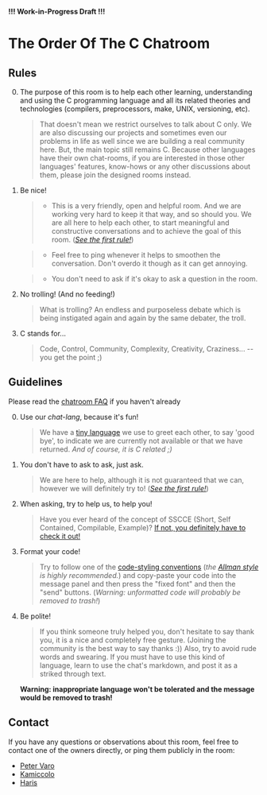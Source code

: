 **!!! Work-in-Progress Draft !!!**

The Order Of The C Chatroom
===========================

Rules
-----

0.  The purpose of this room is to help each other learning, understanding and
    using the C programming language and all its related theories and
    technologies (compilers, preprocessors, make, UNIX, versioning, etc).

    >   That doesn't mean we restrict ourselves to talk about C only. We are
        also discussing our projects and sometimes even our problems in life as
        well since we are building a real community here. But, the main topic
        still remains C. Because other languages have their own chat-rooms, if
        you are interested in those other languages' features, know-hows or any
        other discussions about them, please join the designed rooms instead.

1.  Be nice!

    >-  This is a very friendly, open and helpful room. And we are working very
        hard to keep it that way, and so should you. We are all here to help
        each other, to start meaningful and constructive conversations and to
        achieve the goal of this room. (*[See the first rule!](#rules)*)

     >-  Feel free to ping whenever it helps to smoothen the conversation. Don't
        overdo it though as it can get annoying.

     >-  You don't need to ask if it's okay to ask a question in the room.

2.  No trolling! (And no feeding!)

    >   What is trolling? An endless and purposeless debate which is being
        instigated again and again by the same debater, the troll.

3.  C stands for...

    >   Code, Control, Community, Complexity, Creativity, Craziness... -- you
        get the point ;)



Guidelines
----------

Please read the [chatroom FAQ](https://chat.stackoverflow.com/faq) if you haven't already

0.  Use our *chat-lang*, because it's fun!

    >   We have a [tiny language](http://bit.ly/c_chat) we use to greet
        each other, to say 'good bye', to indicate we are currently not
        available or that we have returned. *And of course, it is C related ;)*

1.  You don't have to ask to ask, just ask.

    >   We are here to help, although it is not guaranteed that we can, however
        we will definitely try to! (*[See the first rule!](#rules)*)

2.  When asking, try to help us, to help you!

    >   Have you ever heard of the concept of SSCCE (Short, Self Contained,
        Compilable, Example)?
        [If not, you definitely have to check it out!](http://sscce.org)

3.  Format your code!

    >   Try to follow one of the
        [code-styling conventions](http://en.wikipedia.org/wiki/Indent_style)
        (*the [Allman style](http://en.wikipedia.org/wiki/Indent_style#Allman_style)
        is highly recommended.*) and copy-paste your code into the message panel
        and then press the "fixed font" and then the "send" buttons.
        (*Warning: unformatted code will probably be removed to trash!*)

4.  Be polite!

    >   If you think someone truly helped you, don't hesitate to say thank you,
        it is a nice and completely free gesture. (Joining the community is the
        best way to say thanks :))
        Also, try to avoid rude words and swearing. If you must have to use this
        kind of language, learn to use the chat's markdown, and post it as a
        striked through text.

    **Warning: inappropriate language won't be tolerated and the message
    would be removed to trash!**


Contact
-------

If you have any questions or observations about this room, feel free to contact
one of the owners directly, or ping them publicly in the room:

  - [Peter Varo](http://stackoverflow.com/users/2188562)
  - [Kamiccolo](http://stackoverflow.com/users/1150918)
  - [Haris](http://stackoverflow.com/users/1795279)
